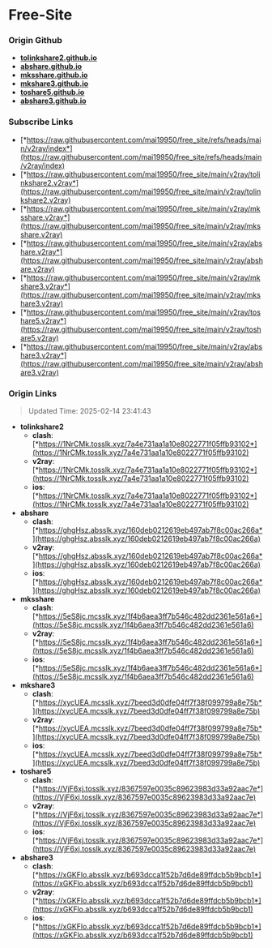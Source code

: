# Free-Site

### Origin Github

- [**tolinkshare2.github.io**](https://github.com/tolinkshare2/tolinkshare2.github.io)
- [**abshare.github.io**](https://github.com/abshare/abshare.github.io)
- [**mksshare.github.io**](https://github.com/mksshare/mksshare.github.io)
- [**mkshare3.github.io**](https://github.com/mkshare3/mkshare3.github.io)
- [**toshare5.github.io**](https://github.com/toshare5/toshare5.github.io)
- [**abshare3.github.io**](https://github.com/abshare3/abshare3.github.io)

### Subscribe Links

- [*https://raw.githubusercontent.com/mai19950/free_site/refs/heads/main/v2ray/index*](https://raw.githubusercontent.com/mai19950/free_site/refs/heads/main/v2ray/index)
- [*https://raw.githubusercontent.com/mai19950/free_site/main/v2ray/tolinkshare2.v2ray*](https://raw.githubusercontent.com/mai19950/free_site/main/v2ray/tolinkshare2.v2ray)
- [*https://raw.githubusercontent.com/mai19950/free_site/main/v2ray/mksshare.v2ray*](https://raw.githubusercontent.com/mai19950/free_site/main/v2ray/mksshare.v2ray)
- [*https://raw.githubusercontent.com/mai19950/free_site/main/v2ray/abshare.v2ray*](https://raw.githubusercontent.com/mai19950/free_site/main/v2ray/abshare.v2ray)
- [*https://raw.githubusercontent.com/mai19950/free_site/main/v2ray/mkshare3.v2ray*](https://raw.githubusercontent.com/mai19950/free_site/main/v2ray/mkshare3.v2ray)
- [*https://raw.githubusercontent.com/mai19950/free_site/main/v2ray/toshare5.v2ray*](https://raw.githubusercontent.com/mai19950/free_site/main/v2ray/toshare5.v2ray)
- [*https://raw.githubusercontent.com/mai19950/free_site/main/v2ray/abshare3.v2ray*](https://raw.githubusercontent.com/mai19950/free_site/main/v2ray/abshare3.v2ray)

### Origin Links

> Updated Time: 2025-02-14 23:41:43

- **tolinkshare2**
  - **clash**: [*https://1NrCMk.tosslk.xyz/7a4e731aa1a10e8022771f05ffb93102*](https://1NrCMk.tosslk.xyz/7a4e731aa1a10e8022771f05ffb93102)
  - **v2ray**: [*https://1NrCMk.tosslk.xyz/7a4e731aa1a10e8022771f05ffb93102*](https://1NrCMk.tosslk.xyz/7a4e731aa1a10e8022771f05ffb93102)
  - **ios**: [*https://1NrCMk.tosslk.xyz/7a4e731aa1a10e8022771f05ffb93102*](https://1NrCMk.tosslk.xyz/7a4e731aa1a10e8022771f05ffb93102)
- **abshare**
  - **clash**: [*https://ghgHsz.absslk.xyz/160deb0212619eb497ab7f8c00ac266a*](https://ghgHsz.absslk.xyz/160deb0212619eb497ab7f8c00ac266a)
  - **v2ray**: [*https://ghgHsz.absslk.xyz/160deb0212619eb497ab7f8c00ac266a*](https://ghgHsz.absslk.xyz/160deb0212619eb497ab7f8c00ac266a)
  - **ios**: [*https://ghgHsz.absslk.xyz/160deb0212619eb497ab7f8c00ac266a*](https://ghgHsz.absslk.xyz/160deb0212619eb497ab7f8c00ac266a)
- **mksshare**
  - **clash**: [*https://5eS8jc.mcsslk.xyz/1f4b6aea3ff7b546c482dd2361e561a6*](https://5eS8jc.mcsslk.xyz/1f4b6aea3ff7b546c482dd2361e561a6)
  - **v2ray**: [*https://5eS8jc.mcsslk.xyz/1f4b6aea3ff7b546c482dd2361e561a6*](https://5eS8jc.mcsslk.xyz/1f4b6aea3ff7b546c482dd2361e561a6)
  - **ios**: [*https://5eS8jc.mcsslk.xyz/1f4b6aea3ff7b546c482dd2361e561a6*](https://5eS8jc.mcsslk.xyz/1f4b6aea3ff7b546c482dd2361e561a6)
- **mkshare3**
  - **clash**: [*https://xycUEA.mcsslk.xyz/7beed3d0dfe04ff7f38f099799a8e75b*](https://xycUEA.mcsslk.xyz/7beed3d0dfe04ff7f38f099799a8e75b)
  - **v2ray**: [*https://xycUEA.mcsslk.xyz/7beed3d0dfe04ff7f38f099799a8e75b*](https://xycUEA.mcsslk.xyz/7beed3d0dfe04ff7f38f099799a8e75b)
  - **ios**: [*https://xycUEA.mcsslk.xyz/7beed3d0dfe04ff7f38f099799a8e75b*](https://xycUEA.mcsslk.xyz/7beed3d0dfe04ff7f38f099799a8e75b)
- **toshare5**
  - **clash**: [*https://VjF6xj.tosslk.xyz/8367597e0035c89623983d33a92aac7e*](https://VjF6xj.tosslk.xyz/8367597e0035c89623983d33a92aac7e)
  - **v2ray**: [*https://VjF6xj.tosslk.xyz/8367597e0035c89623983d33a92aac7e*](https://VjF6xj.tosslk.xyz/8367597e0035c89623983d33a92aac7e)
  - **ios**: [*https://VjF6xj.tosslk.xyz/8367597e0035c89623983d33a92aac7e*](https://VjF6xj.tosslk.xyz/8367597e0035c89623983d33a92aac7e)
- **abshare3**
  - **clash**: [*https://xGKFlo.absslk.xyz/b693dcca1f52b7d6de89ffdcb5b9bcb1*](https://xGKFlo.absslk.xyz/b693dcca1f52b7d6de89ffdcb5b9bcb1)
  - **v2ray**: [*https://xGKFlo.absslk.xyz/b693dcca1f52b7d6de89ffdcb5b9bcb1*](https://xGKFlo.absslk.xyz/b693dcca1f52b7d6de89ffdcb5b9bcb1)
  - **ios**: [*https://xGKFlo.absslk.xyz/b693dcca1f52b7d6de89ffdcb5b9bcb1*](https://xGKFlo.absslk.xyz/b693dcca1f52b7d6de89ffdcb5b9bcb1)
